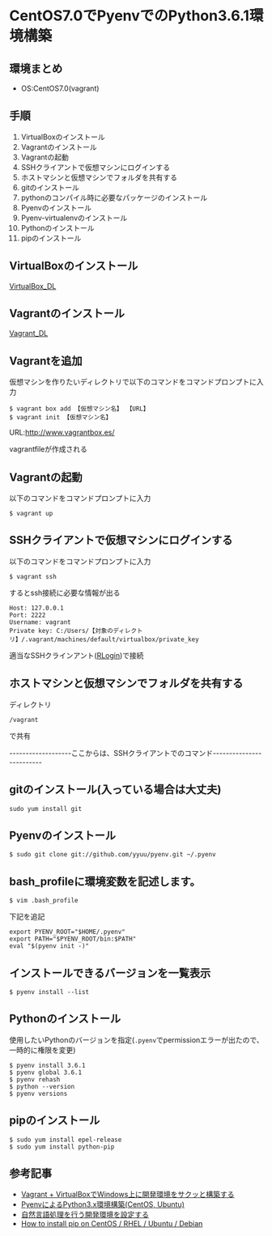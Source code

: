 # CentOS7.0でPyenvでのPython3.6.1環境構築
## 環境まとめ
* OS:CentOS7.0(vagrant)

## 手順
1. VirtualBoxのインストール
1. Vagrantのインストール
1. Vagrantの起動
1. SSHクライアントで仮想マシンにログインする
1. ホストマシンと仮想マシンでフォルダを共有する
1. gitのインストール
1. pythonのコンパイル時に必要なパッケージのインストール
1. Pyenvのインストール
1. Pyenv-virtualenvのインストール
1. Pythonのインストール
1. pipのインストール

## VirtualBoxのインストール
[VirtualBox_DL](https://www.virtualbox.org/wiki/Downloads)
## Vagrantのインストール
[Vagrant_DL](https://www.vagrantup.com/downloads.html)
## Vagrantを追加
仮想マシンを作りたいディレクトリで以下のコマンドをコマンドプロンプトに入力

```shell
$ vagrant box add 【仮想マシン名】 【URL】
$ vagrant init 【仮想マシン名】
```
URL:http://www.vagrantbox.es/

vagrantfileが作成される

## Vagrantの起動
以下のコマンドをコマンドプロンプトに入力

```shell
$ vagrant up
```

## SSHクライアントで仮想マシンにログインする
以下のコマンドをコマンドプロンプトに入力

```shell
$ vagrant ssh
```

するとssh接続に必要な情報が出る

```
Host: 127.0.0.1
Port: 2222
Username: vagrant
Private key: C:/Users/【対象のディレクトリ】/.vagrant/machines/default/virtualbox/private_key
```

適当なSSHクラインアント([RLogin](http://nanno.dip.jp/softlib/man/rlogin/))で接続

## ホストマシンと仮想マシンでフォルダを共有する

ディレクトリ

```
/vagrant
```
で共有

-------------------ここからは、SSHクライアントでのコマンド-------------------------

## gitのインストール(入っている場合は大丈夫)

```shell
sudo yum install git
```

## Pyenvのインストール

```shell
$ sudo git clone git://github.com/yyuu/pyenv.git ~/.pyenv
```

## bash_profileに環境変数を記述します。

```shell
$ vim .bash_profile
```
下記を追記


```shell
export PYENV_ROOT="$HOME/.pyenv"
export PATH="$PYENV_ROOT/bin:$PATH"
eval "$(pyenv init -)"
```

## インストールできるバージョンを一覧表示

```shell
$ pyenv install --list
```

## Pythonのインストール
使用したいPythonのバージョンを指定(`.pyenv`でpermissionエラーが出たので、一時的に権限を変更)

```shell
$ pyenv install 3.6.1
$ pyenv global 3.6.1
$ pyenv rehash
$ python --version
$ pyenv versions
```

## pipのインストール

```shell
$ sudo yum install epel-release
$ sudo yum install python-pip
```

## 参考記事
* [Vagrant + VirtualBoxでWindows上に開発環境をサクッと構築する](http://qiita.com/ozawan/items/160728f7c6b10c73b97e)
* [PyenvによるPython3.x環境構築(CentOS, Ubuntu)](http://qiita.com/akito1986/items/be5dcd1a502aaf22010b)
* [自然言語処理を行う開発環境を設定する](http://qiita.com/woody-kawagoe/items/09c0f89a55701bcf72eb)
* [How to install pip on CentOS / RHEL / Ubuntu / Debian](http://sharadchhetri.com/2014/05/30/install-pip-centos-rhel-ubuntu-debian/)
